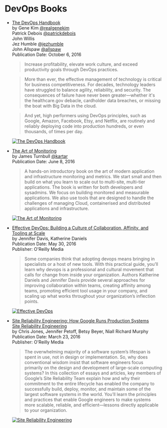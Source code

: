 DevOps Books
============

- [The DevOps Handbook](https://www.amazon.com/DevOps-Handbook-World-Class-Reliability-Organizations/dp/1942788002/)  
  by Gene Kim [@realgenekim](https://twitter.com/realgenekim)  
  Patrick Debois [@patrickdebois](https://twitter.com/patrickdebois)  
  John Willis  
  Jez Humble [@jezhumble](https://twitter.com/jezhumble)  
  John Allspaw [@allspaw](https://twitter.com/allspaw)  
  Publication Date: October 6, 2016

  > Increase profitability, elevate work culture, and exceed productivity goals through DevOps practices.

  > More than ever, the effective management of technology is critical for business competitiveness. For decades, technology leaders have struggled to balance agility, reliability, and security. The consequences of failure have never been greater―whether it's the healthcare.gov debacle, cardholder data breaches, or missing the boat with Big Data in the cloud.

  > And yet, high performers using DevOps principles, such as Google, Amazon, Facebook, Etsy, and Netflix, are routinely and reliably deploying code into production hundreds, or even thousands, of times per day.

  [![The DevOps Handbook](https://images-na.ssl-images-amazon.com/images/I/51GspNFDWIL.jpg)](https://www.amazon.com/DevOps-Handbook-World-Class-Reliability-Organizations/dp/1942788002/)

- [The Art of Monitoring](https://artofmonitoring.com/)  
  by James Turnbull [@kartar](https://twitter.com/kartar)  
  Publication Date: June 8, 2016  

  > A hands-on introductory book on the art of modern application and infrastructure monitoring and metrics. We start small and then build on what you learn to scale out to multi-site, multi-tier applications. The book is written for both developers and sysadmins. We focus on building monitored and measurable applications. We also use tools that are designed to handle the challenges of managing Cloud, containerised and distributed applications and infrastructure.

  [![The Art of Monitoring](http://images.amazon.com/images/P/B01GU387MS.01._SCLZ_.jpg)](https://www.amazon.com/gp/product/B01GU387MS)  

- [Effective DevOps: Building a Culture of Collaboration, Affinity, and Tooling at Scale](https://www.amazon.com/gp/product/B01GGQKXOE)  
  by Jennifer Davis, Katherine Daniels  
  Publication Date: May 30, 2016  
  Publisher: O'Reilly Media  

  > Some companies think that adopting devops means bringing in specialists or a host of new tools. With this practical guide, you’ll learn why devops is a professional and cultural movement that calls for change from inside your organization. Authors Katherine Daniels and Jennifer Davis provide several approaches for improving collaboration within teams, creating affinity among teams, promoting efficient tool usage in your company, and scaling up what works throughout your organization’s inflection points.

  [![Effective DevOps](http://images.amazon.com/images/P/B01GGQKXOE.01._SCLZ_.jpg)](https://www.amazon.com/gp/product/B01GGQKXOE)

- [Site Reliability Engineering: How Google Runs Production Systems](https://www.amazon.com/gp/product/B01DCPXKZ6)  
  [Site Reliability Engineering](https://landing.google.com/sre/book.html)  
  by Chris Jones, Jennifer Petoff, Betsy Beyer, Niall Richard Murphy  
  Publication Date: March 23, 2016  
  Publisher: O'Reilly Media

  > The overwhelming majority of a software system’s lifespan is spent in use, not in design or implementation. So, why does conventional wisdom insist that software engineers focus primarily on the design and development of large-scale computing systems?
  > In this collection of essays and articles, key members of Google’s Site Reliability Team explain how and why their commitment to the entire lifecycle has enabled the company to successfully build, deploy, monitor, and maintain some of the largest software systems in the world. You’ll learn the principles and practices that enable Google engineers to make systems more scalable, reliable, and efficient—lessons directly applicable to your organization.

  [![Site Reliability Engineering](http://images.amazon.com/images/P/B01DCPXKZ6.01._SCLZ_.jpg)](https://www.amazon.com/gp/product/B01DCPXKZ6)
